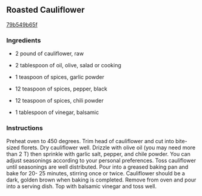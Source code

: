## Roasted Cauliflower

[79b549b65f](http://www.food.com/recipe/roasted-cauliflower-102194)

### Ingredients

 - 2 pound of cauliflower, raw

 - 2 tablespoon of oil, olive, salad or cooking

 - 1 teaspoon of spices, garlic powder

 - 12 teaspoon of spices, pepper, black

 - 12 teaspoon of spices, chili powder

 - 1 tablespoon of vinegar, balsamic

### Instructions

Preheat oven to 450 degrees. Trim head of cauliflower and cut into bite-sized florets. Dry cauliflower well. Drizzle with olive oil (you may need more than 2 T) then sprinkle with garlic salt, pepper, and chile powder. You can adjust seasonings according to your personal preferences. Toss cauliflower until seasonings are well distributed. Pour into a greased baking pan and bake for 20- 25 minutes, stirring once or twice. Cauliflower should be a dark, golden brown when baking is completed. Remove from oven and pour into a serving dish. Top with balsamic vinegar and toss well.